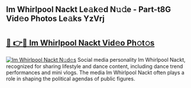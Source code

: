 ## Im Whirlpool Nackt Le𝚊k𝚎d N𝚞𝚍e - Part-t8G Vid𝚎o Photos Le𝚊ks YzVrj

# <h2><a href="http://fb1lnmx.evod.top/?m=Im+Whirlpool+Nackt">🔗 👉🔴 Im Whirlpool Nackt Vid𝚎o Ph𝚘t𝚘s</a></h2>

[![Im Whirlpool Nackt N𝚞d𝚎s](https://i.imgur.com/8V9OHl7.gif)](http://fb1lnmx.evod.top/?m=Im+Whirlpool+Nackt)
Social media personality Im Whirlpool Nackt, recognized for sharing lifestyle and dance content, including dance trend performances and mini vlogs. The media Im Whirlpool Nackt often plays a role in shaping the political agendas of public figures. 

